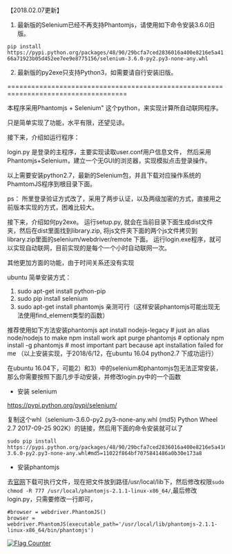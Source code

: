 【2018.02.07更新】

1. 最新版的Selenium已经不再支持Phantomjs，请使用如下命令安装3.6.0旧版。

`pip install https://pypi.python.org/packages/48/90/29bcfa7ced2836016a400e8216e5a4166a71923b05d452ee7ee9e8775156/selenium-3.6.0-py2.py3-none-any.whl`

2. 最新版的py2exe只支持Python3，如需要请自行安装旧版。

====================================================================================

本程序采用Phantomjs + Selenium" 这个python，来实现计算所自动联网程序。

只是简单实现了功能，水平有限，还望见谅。

接下来，介绍如运行程序：

login.py 是登录的主程序，主要实现读取user.conf用户信息文件，
然后采用Phantomjs+Selenium，建立一个无GUI的浏览器，实现模拟点击登录操作。

以上需要安装python2.7，最新的Selenium包，并且下载对应操作系统的PhamtomJS程序到根目录下面。

ps： 所里登录验证方式改了，采用了两步认证，以及两级加密的方式，直接用之前版本实现的方式，困难比较大。

接下来，介绍如何py2exe。
运行setup.py, 就会在当前目录下面生成dist文件夹，然后在dist里面找到library.zip, 
将js文件夹下面的两个js文件拷贝到library.zip里面的selenium/webdriver/remote 下面。
运行login.exe程序，就可以实现自动联网，目前实现的是每个一个小时自动联网一次。


其他更加方面的功能，由于时间关系还没有实现

ubuntu 简单安装方式：
1) sudo apt-get install python-pip
2) sudo pip install selenium
3) sudo apt-get install phantomjs 亲测可行（这样安装phantomjs可能出现无法使用find_element类型的函数）

推荐使用如下方法安装phantomjs
apt install nodejs-legacy # just an alias node/nodejs to make npm install work
apt purge phantomjs       # optionaly
npm install -g phantomjs  # most important part because apt installation failed for me
（以上安装实现，于2018/6/12，在ubuntu 16.04 python2.7 下成功运行）

在ubuntu 16.04下，可能2）和3）中的selenium和phantomjs包无法正常安装，那么你需要按照下面几步手动安装，并修改login.py中的一个函数

+ 安装 selenium

https://pypi.python.org/pypi/selenium/

复制这个whl（selenium-3.6.0-py2.py3-none-any.whl (md5) 	Python Wheel 	2.7 	2017-09-25 	902K）的链接，然后用下面的命令安装就可以了

```
sudo pip install https://pypi.python.org/packages/48/90/29bcfa7ced2836016a400e8216e5a4166a71923b05d452ee7ee9e8775156/selenium-3.6.0-py2.py3-none-any.whl#md5=11022f864bf7075841486a0b30e173a8
```


+ 安装phantomjs

去[官网](http://phantomjs.org/download.html)下载可执行文件，现在把文件放到路径/usr/local/lib下，然后修改权限```sudo chmod -R 777 /usr/local/phantomjs-2.1.1-linux-x86_64/```,最后修改login.py，只需要修改一行即可，

```
#browser = webdriver.PhantomJS()
browser = webdriver.PhantomJS(executable_path='/usr/local/lib/phantomjs-2.1.1-linux-x86_64/bin/phantomjs')

```
<a href="https://info.flagcounter.com/Y4Mt"><img src="https://s11.flagcounter.com/count2/Y4Mt/bg_FFFFFF/txt_000000/border_CCCCCC/columns_2/maxflags_10/viewers_0/labels_0/pageviews_0/flags_0/percent_0/" alt="Flag Counter" border="0"></a>
